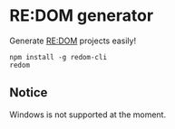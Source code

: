 # RE:DOM generator
Generate [RE:DOM](https://redom.js.org) projects easily!

```
npm install -g redom-cli
redom
```
## Notice
Windows is not supported at the moment.
